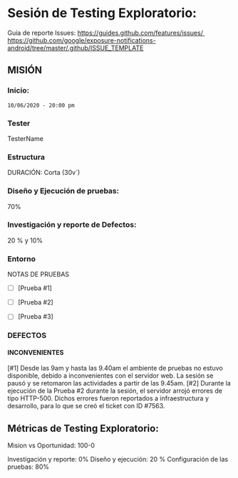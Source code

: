 # Sesión de Testing Exploratorio:
Guía de reporte Issues: 
https://guides.github.com/features/issues/ 
https://github.com/google/exposure-notifications-android/tree/master/.github/ISSUE_TEMPLATE


## MISIÓN 


### Inicio: 
`10/06/2020 - 20:00 pm `
###  Tester 
TesterName
###  Estructura 
DURACIÓN: Corta (30v´)
###  Diseño y Ejecución de pruebas:
70% 
###  Investigación y reporte de Defectos: 
20 % y 10%
### Entorno


NOTAS DE PRUEBAS
- [ ] [Prueba #1] 
- [ ] [Prueba #2] 
- [ ] [Prueba #3] 


### DEFECTOS



#### INCONVENIENTES
[#1] Desde las 9am y hasta las 9.40am el ambiente de pruebas no estuvo disponible, debido a inconvenientes con el servidor web. La sesión se pausó y se retomaron las actividades a partir de las 9.45am.
[#2] Durante la ejecución de la Prueba #2 durante la sesión, el servidor arrojó errores de tipo HTTP-500. Dichos errores fueron reportados a infraestructura y desarrollo, para lo que se creó el ticket con ID #7563.  

## Métricas de Testing Exploratorio:
Mision vs Oportunidad: 100-0

Investigación y reporte: 0%
Diseño y ejecución: 20 %
Configuración de las pruebas: 80%
